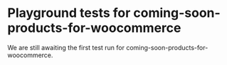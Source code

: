 # Playground tests for coming-soon-products-for-woocommerce
We are still awaiting the first test run for coming-soon-products-for-woocommerce.
